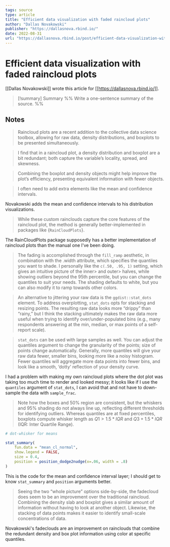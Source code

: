 ```yaml
---
tags: source
type: article
title: "Efficient data visualization with faded raincloud plots"
author: "Dallas Novakowski"
publisher: "https://dallasnova.rbind.io/"
date: 2022-08-31
url: "https://dallasnova.rbind.io/post/efficient-data-visualization-with-faded-raincloud-plots-delete-boxplot/"
---
```

# Efficient data visualization with faded raincloud plots
[[Dallas Novakowski]] wrote this article for [[https://dallasnova.rbind.io/]].
> [!summary] Summary
> %% Write a one-sentence summary of the source. %%

## Notes
> Raincloud plots are a recent addition to the collective data science toolbox, allowing for raw data, density distributions, and boxplots to be presented simultaneously.

> I find that in a raincloud plot, a density distribution and boxplot are a bit redundant; both capture the variable’s locality, spread, and skewness.

> Combining the boxplot and density objects might help improve the plot’s efficiency, presenting equivalent information with fewer objects.

> I often need to add extra elements like the mean and confidence intervals.

 Novakowski adds the mean and confidence intervals to his distribution visualizations.

> While these custom rainclouds capture the core features of the raincloud plot, the method is generally better-implemented in packages like {`RainCloudPlots`}.

 The RainCloudPlots package supposedly has a better implementation of raincloud plots than the manual one I've been doing.

> The fading is accomplished through the `fill_ramp` aesthetic, in combination with the .width attribute, which specifies the quantiles you want to shade. I personally like the `c(.50, .95, 1)` setting, which gives an intuitive picture of the inner> and outer> halves, while showing outliers beyond the 95th percentile, but you can change the quantiles to suit your needs. The shading defaults to white, but you can also modify it to ramp towards other colors.

> An alternative to jittering your raw data is the `ggdist::stat_dots` element. To address overplotting, `stat_dots` opts for stacking and resizing points. The resulting raw data looks more “drippy” than “rainy,” but I think the stacking ultimately makes the raw data more useful when trying to identify over/under-populated bins (e.g., many respondents answering at the min, median, or max points of a self-report scale).

> `stat_dots` can be used with large samples as well. You can adjust the quantiles argument to change the granularity of the points; size of points change automatically. Generally, more quantiles will give your raw data fewer, smaller bins, looking more like a noisy histogram. Fewer quantiles will aggregate more data points into fewer bins, and look like a smooth, ‘dotty’ reflection of your density curve.

 I had a problem with making my own raincloud plots where the dot plot was taking too much time to render and looked messy; it looks like if I use the `quantiles` argument of `stat_dots`, I can avoid that and not have to down-sample the data with `sample_frac`.

> Note how the boxes and 50% region are consistent, but the whiskers and 95% shading do not always line up, reflecting different thresholds for identifying outliers. Whereas quantiles are at fixed percentiles, boxplots compute whisker length as $Q1 > 1.5*IQR$ and $Q3 + 1.5*IQR$ (IQR: Inter Quartile Range).

```r
# dot-whisker for means

stat_summary(
	fun.data = "mean_cl_normal",
	show.legend = FALSE,
	size = 0.4,
    position = position_dodge2nudge(x=.06, width = .8)
)
```

 This is the code for the mean and confidence interval layer; I should get to know `stat_summary` and `position` arguments better.

> Seeing the two “whole picture” options side-by-side, the fadecloud does seem to be an improvement over the traditional raincloud. Combining the density slab and boxplot gives a similar amount of information without having to look at another object. Likewise, the stacking of data points makes it easier to identify small-scale concentrations of data.

 Novakowski's fadeclouds are an improvement on rainclouds that combine the redundant density and box plot information using color at specific quantiles.